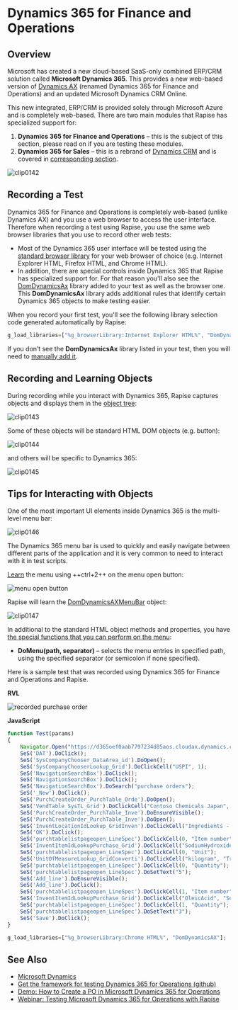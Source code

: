 # Dynamics 365 for Finance and Operations

## Overview

Microsoft has created a new cloud-based SaaS-only combined ERP/CRM solution called **Microsoft Dynamics 365**. This provides a new web-based version of [Dynamics AX](dynamics_ax.md) (renamed Dynamics 365 for Finance and Operations) and an updated Microsoft Dynamics CRM Online.

This new integrated, ERP/CRM is provided solely through Microsoft Azure and is completely web-based. There are two main modules that Rapise has specialized support for:

1. **Dynamics 365 for Finance and Operations** – this is the subject of this section, please read on if you are testing these modules.
2. **Dynamics 365 for Sales** – this is a rebrand of [Dynamics CRM](dynamics_crm.md) and is covered in [corresponding section](dynamics_crm.md).

![clip0142](./img/dynamics_3651.png)

## Recording a Test

Dynamics 365 for Finance and Operations is completely web-based (unlike Dynamics AX) and you use a web browser to access the user interface. Therefore when recording a test using Rapise, you use the same web browser libraries that you use to record other web tests:

- Most of the Dynamics 365 user interface will be tested using the [standard browser library](/Libraries/HTMLObject/) for your web browser of choice (e.g.  Internet Explorer HTML, Firefox HTML, and Chrome HTML).
- In addition, there are special controls inside Dynamics 365 that Rapise has specialized support for. For that reason you'll also see the [DomDynamicsAx](/Libraries/ses_lib_dynamics365/) library added to your test as well as the browser one. This **DomDynamicsAx** library adds additional rules that identify certain Dynamics 365 objects to make testing easier.

When you record your first test, you'll see the following library selection code generated automatically by Rapise:

```javascript
g_load_libraries=["%g_browserLibrary:Internet Explorer HTML%", "DomDynamicsAx"];
```

If you don’t see the **DomDynamicsAx** library listed in your test, then you will need to [manually add it](change_the_libraries_being_use.md).

## Recording and Learning Objects

During recording while you interact with Dynamics 365, Rapise captures objects and displays them in the [object tree](object_learning.md):

![clip0143](./img/dynamics_3652.png)

Some of these objects will be standard HTML DOM objects (e.g. button):

![clip0144](./img/dynamics_3653.png)

and others will be specific to Dynamics 365:

![clip0145](./img/dynamics_3654.png)

## Tips for Interacting with Objects

One of the most important UI elements inside Dynamics 365 is the multi-level menu bar:

![clip0146](./img/dynamics_3655.png)

The Dynamics 365 menu bar is used to quickly and easily navigate between different parts of the application and it is very common to need to interact with it in test scripts.

[Learn](object_learning.md) the menu using ++ctrl+2++ on the menu open button:

![menu open button](./img/dynamics_3657.png)

Rapise will learn the [DomDynamicsAXMenuBar](/Libraries/DomDynamicsAXMenuBar/) object:

![clip0147](./img/dynamics_3656.png)

In additional to the standard HTML object methods and properties, you have [the special functions that you can perform on the menu](/Libraries/DomDynamicsAXMenuBar/):

- **DoMenu(path, separator)** – selects the menu entries in specified path, using the specified separator (or semicolon if none specified).

Here is a sample test that was recorded using Dynamics 365 for Finance and Operations and Rapise.

**RVL**

![recorded purchase order](./img/dynamics_3658.png)

**JavaScript**

```javascript
function Test(params)
{
    Navigator.Open("https://d365oef0aab7797234d85aos.cloudax.dynamics.com/?cmp=DAT&mi=DefaultDashboard");
    SeS('DAT').DoClick();
    SeS('SysCompanyChooser_DataArea_id').DoOpen();
    SeS('SysCompanyChooserLookup_Grid').DoClickCell("USPI", 1);
    SeS('NavigationSearchBox').DoClick();
    SeS('NavigationSearchBox').DoClick();
    SeS('NavigationSearchBox').DoSearch("purchase orders");
    SeS('_New').DoClick();
    SeS('PurchCreateOrder_PurchTable_Orde').DoOpen();
    SeS('VendTable_SysTL_Grid').DoClickCell("Contoso Chemicals Japan", "Name");
    SeS('PurchCreateOrder_PurchTable_Inve').DoEnsureVisible();
    SeS('PurchCreateOrder_PurchTable_Inve').DoOpen();
    SeS('InventLocationIdLookup_GridInven').DoClickCell("Ingredients - Cleaners", "Name");
    SeS('OK').DoClick();
    SeS('purchtablelistpageopen_LineSpec').DoClickCell(0, "Item number");
    SeS('InventItemIdLookupPurchase_Grid').DoClickCell("SodiumHydroxide", "Search name");
    SeS('purchtablelistpageopen_LineSpec').DoClickCell(0, "Unit");
    SeS('UnitOfMeasureLookup_GridConverti').DoClickCell("kilogram", "Translated description");
    SeS('purchtablelistpageopen_LineSpec').DoClickCell(0, "Quantity");
    SeS('purchtablelistpageopen_LineSpec').DoSetText("5");
    SeS('Add_line').DoEnsureVisible();
    SeS('Add_line').DoClick();
    SeS('purchtablelistpageopen_LineSpec').DoClickCell(1, "Item number");
    SeS('InventItemIdLookupPurchase_Grid').DoClickCell("OleicAcid", "Search name");
    SeS('purchtablelistpageopen_LineSpec').DoClickCell(1, "Quantity");
    SeS('purchtablelistpageopen_LineSpec').DoSetText("3");
    SeS('Save').DoClick();
}

g_load_libraries=["%g_browserLibrary:Chrome HTML%", "DomDynamicsAX"];
```

## See Also

- [Microsoft Dynamics](microsoft_dynamics.md)
- [Get the framework for testing Dynamics 365 for Operations (github)](https://github.com/Inflectra/rapise-dynamics365-fo)
- [Demo: How to Create a PO in Microsoft Dynamics 365 for Operations](https://youtu.be/NKE1Lg5OgoQ)
- [Webinar: Testing Microsoft Dynamics 365 for Operations with Rapise](https://youtu.be/YMhT0GLNwUE)